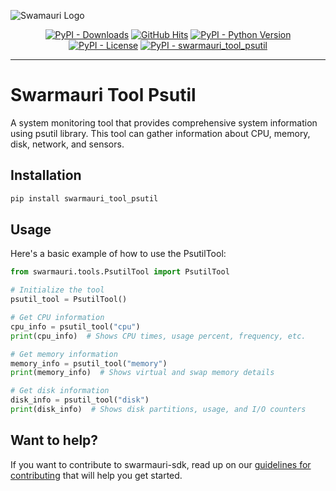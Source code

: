 
![Swamauri Logo](https://res.cloudinary.com/dbjmpekvl/image/upload/v1730099724/Swarmauri-logo-lockup-2048x757_hww01w.png)

<p align="center">
    <a href="https://pypi.org/project/swarmauri_tool_psutil/">
        <img src="https://img.shields.io/pypi/dm/swarmauri_tool_psutil" alt="PyPI - Downloads"/></a>
    <a href="https://github.com/swarmauri/swarmauri-sdk/pkgs/community/swarmauri_tool_psutil/README.md">
        <img src="https://hits.seeyoufarm.com/api/count/incr/badge.svg?url=https://github.com/swarmauri/swarmauri-sdk/pkgs/community/swarmauri_tool_psutil/README.md&count_bg=%2379C83D&title_bg=%23555555&icon=&icon_color=%23E7E7E7&title=hits&edge_flat=false" alt="GitHub Hits"/></a>
    <a href="https://pypi.org/project/swarmauri_tool_psutil/">
        <img src="https://img.shields.io/pypi/pyversions/swarmauri_tool_psutil" alt="PyPI - Python Version"/></a>
    <a href="https://pypi.org/project/swarmauri_tool_psutil/">
        <img src="https://img.shields.io/pypi/l/swarmauri_tool_psutil" alt="PyPI - License"/></a>
    <a href="https://pypi.org/project/swarmauri_tool_psutil/">
        <img src="https://img.shields.io/pypi/v/swarmauri_tool_psutil?label=swarmauri_tool_psutil&color=green" alt="PyPI - swarmauri_tool_psutil"/></a>
</p>

---

# Swarmauri Tool Psutil

A system monitoring tool that provides comprehensive system information using psutil library. This tool can gather information about CPU, memory, disk, network, and sensors.

## Installation

```bash
pip install swarmauri_tool_psutil
```

## Usage

Here's a basic example of how to use the PsutilTool:

```python
from swarmauri.tools.PsutilTool import PsutilTool

# Initialize the tool
psutil_tool = PsutilTool()

# Get CPU information
cpu_info = psutil_tool("cpu")
print(cpu_info)  # Shows CPU times, usage percent, frequency, etc.

# Get memory information
memory_info = psutil_tool("memory")
print(memory_info)  # Shows virtual and swap memory details

# Get disk information
disk_info = psutil_tool("disk")
print(disk_info)  # Shows disk partitions, usage, and I/O counters
```

## Want to help?

If you want to contribute to swarmauri-sdk, read up on our [guidelines for contributing](https://github.com/swarmauri/swarmauri-sdk/blob/master/contributing.md) that will help you get started.

